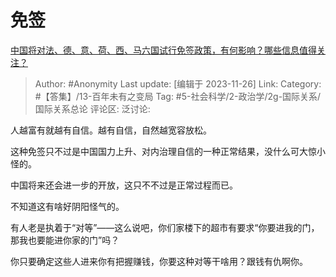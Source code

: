 # 免签
[中国将对法、德、意、荷、西、马六国试行免签政策，有何影响？哪些信息值得关注？](https://www.zhihu.com/question/631683604/answer/3301146690)

> Author: #Anonymity
> Last update: [编辑于 2023-11-26]
> Link:
> Category: #【答集】/13-百年未有之变局
> Tag: #5-社会科学/2-政治学/2g-国际关系/国际关系总论
> 评论区:
> 泛讨论:

人越富有就越有自信。越有自信，自然越宽容放松。

这种免签只不过是中国国力上升、对内治理自信的一种正常结果，没什么可大惊小怪的。

中国将来还会进一步的开放，这只不不过是正常过程而已。

不知道这有啥好阴阳怪气的。

有人老是执着于“对等”——这么说吧，你们家楼下的超市有要求“你要进我的门，那我也要能进你家的门”吗？

你只要确定这些人进来你有把握赚钱，你要这种对等干啥用？跟钱有仇啊你。
